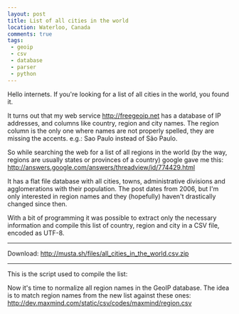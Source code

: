 ```yaml
---
layout: post
title: List of all cities in the world
location: Waterloo, Canada
comments: true
tags:
 - geoip
 - csv
 - database
 - parser
 - python
---
```


Hello internets. If you're looking for a list of all cities in the world,
you found it.

It turns out that my web service <http://freegeoip.net> has a database
of IP addresses, and columns like country, region and city names. The region
column is the only one where names are not properly spelled, they are missing
the accents. e.g.: Sao Paulo instead of São Paulo.

So while searching the web for a list of all regions in the world (by the
way, regions are usually states or provinces of a country) google gave
me this: <http://answers.google.com/answers/threadview/id/774429.html>

It has a flat file database with all cities, towns, administrative
divisions and agglomerations with their population. The post dates
from 2006, but I'm only interested in region names and they (hopefully)
haven't drastically changed since then.

With a bit of programming it was possible to extract only the necessary
information and compile this list of country, region and city in a CSV file,
encoded as UTF-8.

<hr>

Download: <http://musta.sh/files/all_cities_in_the_world.csv.zip>

<hr>

This is the script used to compile the list:

<script src="https://gist.github.com/4592774.js"> </script>

Now it's time to normalize all region names in the GeoIP database. The idea
is to match region names from the new list against these ones:
<http://dev.maxmind.com/static/csv/codes/maxmind/region.csv>
